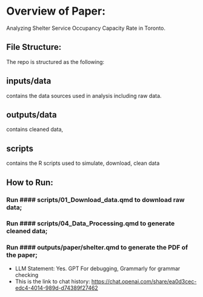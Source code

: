 # Overview of Paper:
Analyzing Shelter Service Occupancy Capacity Rate in Toronto.

## File Structure:
The repo is structured as the following:

## inputs/data 
contains the data sources used in analysis including raw data.

## outputs/data 
contains cleaned data,

## scripts 
contains the R scripts used to simulate, download, clean data

## How to Run:
### Run #### scripts/01_Download_data.qmd to download raw data;
### Run #### scripts/04_Data_Processing.qmd to generate cleaned data;
### Run #### outputs/paper/shelter.qmd to generate the PDF of the paper;

- LLM Statement: Yes. GPT For debugging, Grammarly for grammar checking
- This is the link to chat history: https://chat.openai.com/share/ea0d3cec-edc4-4014-989d-d74389f27462
